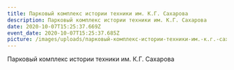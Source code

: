 ```yaml
---
title: Парковый комплекс истории техники им. К.Г. Сахарова
description: Парковый комплекс истории техники им. К.Г. Сахарова
date: 2020-10-07T15:25:37.669Z
event_date: 2020-10-07T15:25:37.685Z
picture: /images/uploads/парковый-комплекс-истории-техники-им.-к.г.-сахарова.jpg
---
```

Парковый комплекс истории техники им. К.Г. Сахарова